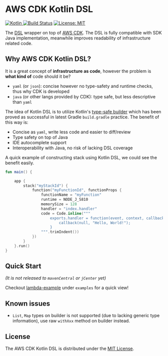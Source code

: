 # AWS CDK Kotlin DSL
[ ![Kotlin](https://img.shields.io/badge/Kotlin-1.3.20-green.svg) ](https://kotlinlang.org/)
[![Build Status](https://travis-ci.org/aws-cdk-dsl/aws-cdk-kotlin-dsl.svg?branch=master)](https://travis-ci.org/aws-cdk-dsl/aws-cdk-kotlin-dsl) 
[![License: MIT](https://img.shields.io/badge/License-MIT-blue.svg)](https://opensource.org/licenses/MIT)

The [DSL](https://en.wikipedia.org/wiki/Domain-specific_language) wrapper on top of [AWS CDK](https://github.com/awslabs/aws-cdk). The DSL is fully compatible with SDK Java implementation, meanwhile improves readability of infrastructure related code.

## Why AWS CDK Kotlin DSL?

It is a great concept of **infrastructure as code**, however the problem is **what kind of** code should it be?
- `yaml` (or `json`): concise however no type-safety and runtime checks, thus why CDK is developed
- `java` (or other langs provided by CDK): type safe, but less descriptive than `yaml`

The idea of Kotlin DSL is to utilize Kotlin's [type-safe builder](https://kotlinlang.org/docs/reference/type-safe-builders.html) which has been proved as successful in latest Gradle `build.gradle` practice. The benefit of this way is:
- Concise as `yaml`, write less code and easier to diff/review
- Type safety on top of Java
- IDE autocomplete support
- Interoperability with Java, no risk of lacking DSL coverage

A quick example of constructing stack using Kotlin DSL, we could see the benefit easily.
```kotlin
fun main() {

    app {
        stack("myStackId") {
            function("myFunctionId", functionProps {
                functionName = "myFunction"
                runtime = NODE_J_S810
                memorySize = 128
                handler = "index.handler"
                code = Code.inline("""
                    exports.handler = function(event, context, callback) {
                        callback(null, "Hello, World!");
                    }
                """.trimIndent())
            })
        }
    }.run()
}
```

## Quick Start
*(It is not released to `mavenCentral` or `jCenter` yet)* 

Checkout [lambda-example](examples/lambda-example) under `examples` for a quick view!

## Known issues
- `List`, `Map` types on builder is not supported (due to lacking generic type information), use raw `withXxx` method on builder instead.

## License
The AWS CDK Kotlin DSL is distributed under the [MIT License](./LICENSE).